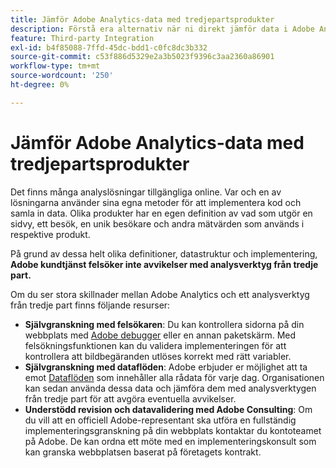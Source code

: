 ```yaml
---
title: Jämför Adobe Analytics-data med tredjepartsprodukter
description: Förstå era alternativ när ni direkt jämför data i Adobe Analytics med data som samlats in av andra Analytics-lösningar.
feature: Third-party Integration
exl-id: b4f85088-7ffd-45dc-bdd1-c0fc8dc3b332
source-git-commit: c53f886d5329e2a3b5023f9396c3aa2360a86901
workflow-type: tm+mt
source-wordcount: '250'
ht-degree: 0%

---
```


# Jämför Adobe Analytics-data med tredjepartsprodukter

Det finns många analyslösningar tillgängliga online. Var och en av lösningarna använder sina egna metoder för att implementera kod och samla in data. Olika produkter har en egen definition av vad som utgör en sidvy, ett besök, en unik besökare och andra mätvärden som används i respektive produkt.

På grund av dessa helt olika definitioner, datastruktur och implementering, **Adobe kundtjänst felsöker inte avvikelser med analysverktyg från tredje part.**

Om du ser stora skillnader mellan Adobe Analytics och ett analysverktyg från tredje part finns följande resurser:

* **Självgranskning med felsökaren**: Du kan kontrollera sidorna på din webbplats med [Adobe debugger](https://experienceleague.adobe.com/docs/debugger/using/experience-cloud-debugger.html) eller en annan paketskärm. Med felsökningsfunktionen kan du validera implementeringen för att kontrollera att bildbegäranden utlöses korrekt med rätt variabler.
* **Självgranskning med dataflöden**: Adobe erbjuder er möjlighet att ta emot [Dataflöden](/help/export/analytics-data-feed/data-feed-overview.md) som innehåller alla rådata för varje dag. Organisationen kan sedan använda dessa data och jämföra dem med analysverktygen från tredje part för att avgöra eventuella avvikelser.
* **Understödd revision och datavalidering med Adobe Consulting**: Om du vill att en officiell Adobe-representant ska utföra en fullständig implementeringsgranskning på din webbplats kontaktar du kontoteamet på Adobe. De kan ordna ett möte med en implementeringskonsult som kan granska webbplatsen baserat på företagets kontrakt.
